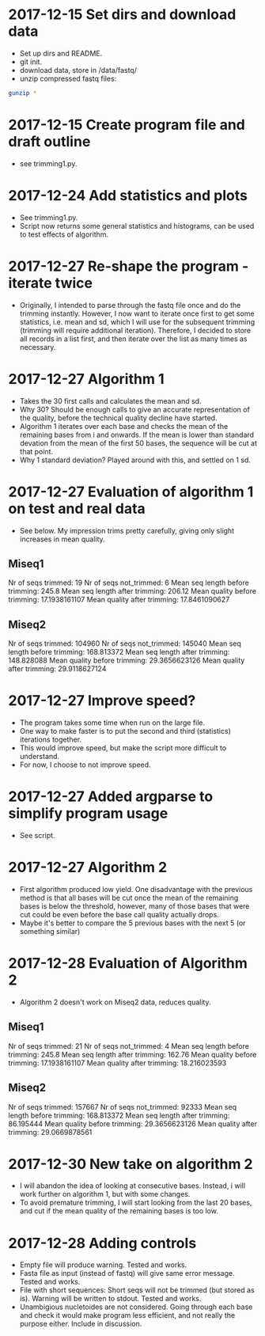 # 2017-12-15 Set dirs and download data
* Set up dirs and README.
* git init.
* download data, store in /data/fastq/
* unzip compressed fastq files:

```sh
gunzip *
```

# 2017-12-15 Create program file and draft outline
* see trimming1.py.

# 2017-12-24 Add statistics and plots
* See trimming1.py.
* Script now returns some general statistics and histograms, can be used to test effects of algorithm.


# 2017-12-27 Re-shape the program - iterate twice
* Originally, I intended to parse through the fastq file once and do the trimming instantly. However, I now want to iterate once first to get some statistics, i.e. mean and sd, which I will use for the subsequent trimming (trimming will require additional iteration). Therefore, I decided to store all records in a list first, and then iterate over the list as many times as necessary.

# 2017-12-27 Algorithm 1
* Takes the 30 first calls and calculates the mean and sd.
* Why 30? Should be enough calls to give an accurate representation of the quality, before the technical quality decline have started.
* Algorithm 1 iterates over each base and checks the mean of the remaining bases from i and onwards. If the mean is lower than  standard devation from the mean of the first 50 bases, the sequence will be cut at that point.
* Why 1 standard deviation? Played around with this, and settled on 1 sd.

# 2017-12-27 Evaluation of algorithm 1 on test and real data
* See below. My impression trims pretty carefully, giving only slight increases in mean quality.

## Miseq1
Nr of seqs trimmed: 19
Nr of seqs not_trimmed: 6
Mean seq length before trimming: 245.8
Mean seq length after trimming: 206.12
Mean quality before trimming: 17.1938161107
Mean quality after trimming: 17.8461090627

## Miseq2
Nr of seqs trimmed: 104960
Nr of seqs not_trimmed: 145040
Mean seq length before trimming: 168.813372
Mean seq length after trimming: 148.828088
Mean quality before trimming: 29.3656623126
Mean quality after trimming: 29.9118627124

# 2017-12-27 Improve speed?
* The program takes some time when run on the large file.
* One way to make faster is to put the second and third (statistics) iterations together.
* This would improve speed, but make the script more difficult to understand.
* For now, I choose to not improve speed.

# 2017-12-27 Added argparse to simplify program usage
* See script.

# 2017-12-27 Algorithm 2
* First algorithm produced low yield. One disadvantage with the previous method is that all bases will be cut once the mean of the remaining bases is below the threshold, however, many of those bases that were cut could be even before the base call quality actually drops.
* Maybe it's better to compare the 5 previous bases with the next 5 (or something similar)

# 2017-12-28 Evaluation of Algorithm 2
* Algorithm 2 doesn't work on Miseq2 data, reduces quality.

## Miseq1
Nr of seqs trimmed: 21
Nr of seqs not_trimmed: 4
Mean seq length before trimming: 245.8
Mean seq length after trimming: 162.76
Mean quality before trimming: 17.1938161107
Mean quality after trimming: 18.216023593

## Miseq2
Nr of seqs trimmed: 157667
Nr of seqs not_trimmed: 92333
Mean seq length before trimming: 168.813372
Mean seq length after trimming: 86.195444
Mean quality before trimming: 29.3656623126
Mean quality after trimming: 29.0669878561

# 2017-12-30 New take on algorithm 2
* I will abandon the idea of looking at consecutive bases. Instead, i will work further on algorithm 1, but with some changes.
* To avoid premature trimming, I will start looking from the last 20 bases, and cut if the mean quality of the remaining bases is too low.

# 2017-12-28 Adding controls
* Empty file will produce warning. Tested and works.
* Fasta file as input (instead of fastq) will give same error message. Tested and works.
* File with short sequences: Short seqs will not be trimmed (but stored as is). Warning will be written to stdout. Tested and works.
* Unambigious nucletoides are not considered. Going through each base and check it would make program less efficient, and not really the purpose either. Include in discussion.
